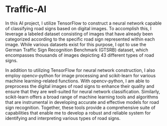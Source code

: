 # Traffic-AI
In this AI project, I utilize TensorFlow to construct a neural network capable of classifying road signs based on digital images. To accomplish this, I leverage a labeled dataset consisting of images that have already been categorized according to the specific road sign represented within each image. While various datasets exist for this purpose, I opt to use the German Traffic Sign Recognition Benchmark (GTSRB) dataset, which encompasses thousands of images depicting 43 different types of road signs.

In addition to utilizing TensorFlow for neural network construction, I also employ opencv-python for image processing and scikit-learn for various machine learning-related functions. With opencv-python, I am able to preprocess the digital images of road signs to enhance their quality and ensure that they are well-suited for neural network classification. Similarly, scikit-learn offers a broad range of machine learning tools and algorithms that are instrumental in developing accurate and effective models for road sign recognition. Together, these tools provide a comprehensive suite of capabilities that enable me to develop a robust and reliable system for identifying and interpreting various types of road signs.
